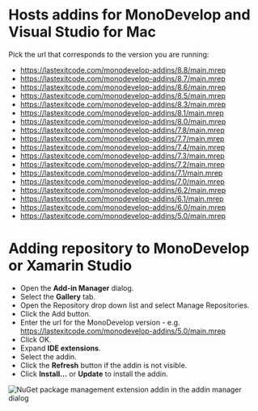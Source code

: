 # Hosts addins for MonoDevelop and Visual Studio for Mac

Pick the url that corresponds to the version you are running:

  - https://lastexitcode.com/monodevelop-addins/8.8/main.mrep
  - https://lastexitcode.com/monodevelop-addins/8.7/main.mrep
  - https://lastexitcode.com/monodevelop-addins/8.6/main.mrep
  - https://lastexitcode.com/monodevelop-addins/8.5/main.mrep
  - https://lastexitcode.com/monodevelop-addins/8.3/main.mrep
  - https://lastexitcode.com/monodevelop-addins/8.1/main.mrep
  - https://lastexitcode.com/monodevelop-addins/8.0/main.mrep
  - https://lastexitcode.com/monodevelop-addins/7.8/main.mrep
  - https://lastexitcode.com/monodevelop-addins/7.7/main.mrep
  - https://lastexitcode.com/monodevelop-addins/7.4/main.mrep
  - https://lastexitcode.com/monodevelop-addins/7.3/main.mrep
  - https://lastexitcode.com/monodevelop-addins/7.2/main.mrep
  - https://lastexitcode.com/monodevelop-addins/7.1/main.mrep
  - https://lastexitcode.com/monodevelop-addins/7.0/main.mrep
  - https://lastexitcode.com/monodevelop-addins/6.2/main.mrep
  - https://lastexitcode.com/monodevelop-addins/6.1/main.mrep
  - https://lastexitcode.com/monodevelop-addins/6.0/main.mrep
  - https://lastexitcode.com/monodevelop-addins/5.0/main.mrep

# Adding repository to MonoDevelop or Xamarin Studio

 * Open the **Add-in Manager** dialog.
 * Select the **Gallery** tab.
 * Open the Repository drop down list and select Manage Repositories.
 * Click the Add button.
 * Enter the url for the MonoDevelop version - e.g. https://lastexitcode.com/monodevelop-addins/5.0/main.mrep
 * Click OK.
 * Expand **IDE extensions**.
 * Select the addin.
 * Click the **Refresh** button if the addin is not visible.
 * Click **Install...** or **Update** to install the addin.

![NuGet package management extension addin in the addin manager dialog](images/AddinManagerNuGetExtensionsAddin.png)
